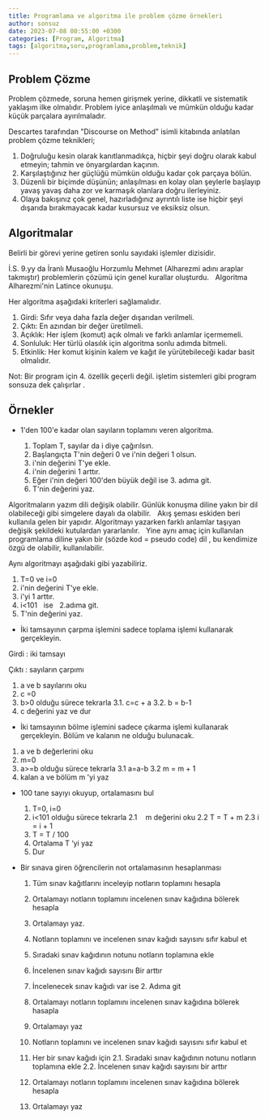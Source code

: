```yaml
---
title: Programlama ve algoritma ile problem çözme örnekleri
author: sonsuz
date: 2023-07-08 00:55:00 +0300
categories: [Program, Algoritma]
tags: [algoritma,soru,programlama,problem,teknik]
---
```


## Problem Çözme

Problem çözmede, soruna hemen girişmek yerine, dikkatli ve sistematik yaklaşım ilke olmalıdır. Problem iyice anlaşılmalı ve mümkün olduğu kadar küçük parçalara ayırılmaladır.

Descartes tarafından "Discourse on Method" isimli kitabında anlatılan problem çözme teknikleri;

1. Doğruluğu kesin olarak kanıtlanmadıkça, hiçbir şeyi doğru olarak kabul etmeyin; tahmin ve önyargılardan kaçının.
2. Karşılaştığınız her güçlüğü mümkün olduğu kadar çok parçaya bölün.
3. Düzenli bir biçimde düşünün; anlaşılması en kolay olan şeylerle başlayıp yavaş yavaş daha zor ve karmaşık olanlara doğru ilerleyiniz.
4. Olaya bakışınız çok genel, hazırladığınız ayrıntılı liste ise hiçbir şeyi dışarıda bırakmayacak kadar kusursuz ve eksiksiz olsun.

## Algoritmalar

Belirli bir görevi yerine getiren sonlu sayıdaki işlemler dizisidir.

İ.S. 9.yy da İranlı Musaoğlu Horzumlu Mehmet (Alharezmi adını araplar takmıştır) problemlerin çözümü için genel kurallar oluşturdu.    Algoritma Alharezmi'nin Latince okunuşu.

Her algoritma aşağıdaki kriterleri sağlamalıdır.

1. Girdi: Sıfır veya daha fazla değer dışarıdan verilmeli.
2. Çıktı: En azından bir değer üretilmeli.
3. Açıklık: Her işlem (komut) açık olmalı ve farklı anlamlar içermemeli.
4. Sonluluk: Her türlü olasılık için algoritma sonlu adımda bitmeli.
5. Etkinlik: Her komut kişinin kalem ve kağıt ile yürütebileceği kadar basit olmalıdır.

Not: Bir program için 4. özellik geçerli değil. işletim sistemleri gibi program sonsuza dek çalışırlar .

## Örnekler

- 1'den 100'e kadar olan sayıların toplamını veren algoritma.
    
    1. Toplam T, sayılar da i diye çağırılsın.
    2. Başlangıçta T'nin değeri 0 ve i'nin değeri 1 olsun.
    3. i'nin değerini T'ye ekle.
    4. i'nin değerini 1 arttır.
    5. Eğer i'nin değeri 100'den büyük değil ise 3. adıma git.
    6. T'nin değerini yaz.
	
Algoritmaların yazım dili değişik olabilir. Günlük konuşma diline yakın bir dil olabileceği gibi simgelere dayalı da olabilir.    
Akış şeması eskiden beri kullanıla gelen bir yapıdır. Algoritmayı yazarken farklı anlamlar taşıyan değişik şekildeki kutulardan yararlanılır.    Yine aynı amaç için kullanılan programlama diline yakın bir (sözde kod = pseudo code) dil , bu kendimize özgü de olabilir, kullanılabilir.

Aynı algoritmayı aşağıdaki gibi yazabiliriz.

1. T=0 ve i=0
2. i'nin değerini T'ye ekle.
3. i'yi 1 arttır.
4. i<101    ise    2.adıma git.
5. T'nin değerini yaz.

- İki tamsayının çarpma işlemini sadece toplama işlemi kullanarak gerçekleyin.

Girdi : iki tamsayı

Çıktı : sayıların çarpımı

1.  a ve b sayılarını oku
2.  c =0
3.  b>0 olduğu sürece tekrarla
    3.1. c=c + a
	3.2. b = b-1
4. c değerini yaz ve dur

- İki tamsayının bölme işlemini sadece çıkarma işlemi kullanarak gerçekleyin. Bölüm ve kalanın ne olduğu bulunacak.

1. a ve b değerlerini oku
2. m=0
3. a>=b olduğu sürece tekrarla
    3.1  a=a-b 
    3.2   m = m + 1
4. kalan a ve bölüm m 'yi yaz

- 100 tane sayıyı okuyup, ortalamasını bul
    1.  T=0,	i=0
    2.  i<101 olduğu sürece tekrarla
        2.1      m değerini oku
        2.2   T = T + m
        2.3   i = i + 1
    3.  T = T / 100
    4.  Ortalama T ‘yi yaz
    5.  Dur

- Bir sınava giren öğrencilerin not ortalamasının hesaplanması
    1.  Tüm sınav kağıtlarını inceleyip notların toplamını hesapla
    2.  Ortalamayı notların toplamını incelenen sınav kağıdına bölerek hesapla
    3.  Ortalamayı yaz.

    1.  Notların toplamını ve incelenen sınav kağıdı sayısını sıfır kabul et
    2.  Sıradaki sınav kağıdının notunu notların toplamına ekle 
    3.  İncelenen sınav kağıdı sayısını Bir arttır
    4.  İncelenecek sınav kağıdı var ise 2. Adıma git
    5.  Ortalamayı notların toplamını incelenen sınav kağıdına bölerek hasapla
    6.  Ortalamayı yaz

    1.  Notların toplamını ve incelenen sınav kağıdı sayısını sıfır kabul et
    2.  Her bir sınav kağıdı için
        2.1.  Sıradaki sınav kağıdının notunu notların toplamına ekle
        2.2.  İncelenen sınav kağıdı sayısını bir arttır
    3.  Ortalamayı notların toplamını incelenen sınav kağıdına bölerek hesapla
    4.  Ortalamayı yaz
